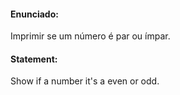 #### Enunciado:

Imprimir se um número é par ou ímpar.

#### Statement:

Show if a number it's a even or odd.